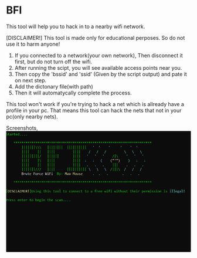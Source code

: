 # BFI
This tool will help you to hack in to a nearby wifi network.

[DISCLAIMER!] This tool is made only for educational perposes. So do not use it to harm anyone!

1) If you connected to a network(your own network), Then disconnect it first, but do not turn off the wifi.
2) After running the scipt, you will see available access points near you.
3) Then copy the 'bssid' and 'ssid' (Given by the script output) and pate it on next step.
4) Add the dictonary file(with path)
5) Then it will automatycally complete the process.

This tool won't work if you're trying to hack a net which is allready have a profile in your pc. That means this tool can hack the nets that not in your pc(only nearby nets).

Screenshots,
<img src="https://github.com/chenurawinrada/BFI/blob/main/bfi1.png">
